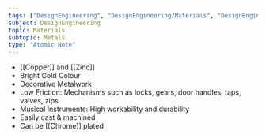 ```yaml
---
tags: ["DesignEngineering", "DesignEngineering/Materials", "DesignEngineering/Materials/Metals", "DesignEngineering/Materials/Metals/Materials"]
subject: DesignEngineering
topic: Materials
subtopic: Metals
type: "Atomic Note"
---
```

 
 - [[Copper]] and [[Zinc]]
 - Bright Gold Colour
 - Decorative Metalwork
 - Low Friction: Mechanisms such as locks, gears, door handles, taps, valves, zips
 - Musical Instruments: High workability and durability
 - Easily cast & machined
 - Can be [[Chrome]] plated